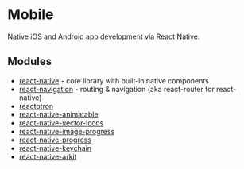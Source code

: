 # Mobile

Native iOS and Android app development via React Native.

## Modules

* [react-native](https://github.com/facebook/react-native) - core library with built-in native components
* [react-navigation](https://github.com/react-navigation/react-navigation) - routing & navigation (aka react-router for react-native)
* [reactotron](https://github.com/infinitered/reactotron)
* [react-native-animatable](https://github.com/oblador/react-native-animatable)
* [react-native-vector-icons](https://github.com/oblador/react-native-vector-icons)
* [react-native-image-progress](https://github.com/oblador/react-native-image-progress)
* [react-native-progress](https://github.com/oblador/react-native-progress)
* [react-native-keychain](https://github.com/oblador/react-native-keychain)
* [react-native-arkit](https://github.com/react-native-ar/react-native-arkit)
